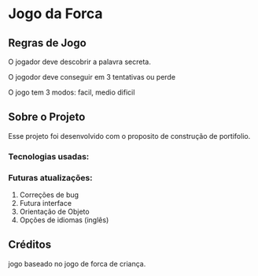 # Jogo da Forca

## Regras de Jogo

O jogador deve descobrir a palavra secreta.

O jogodor deve conseguir em 3 tentativas ou perde

O jogo tem 3 modos: facil, medio dificil

## Sobre o Projeto

Esse projeto foi desenvolvido com o proposito de construção de portifolio.

### Tecnologias usadas:

### Futuras atualizações:
1. Correções de bug
2. Futura interface
3. Orientação de Objeto
4. Opções de idiomas (inglês)

## Créditos

jogo baseado no jogo de forca de criança.
